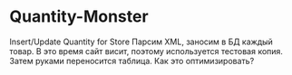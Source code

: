 # Quantity-Monster
Insert/Update Quantity for Store
Парсим XML, заносим в БД каждый товар. В это время сайт висит, поэтому используется тестовая копия.
Затем руками переносится таблица.
Как это оптимизировать?
